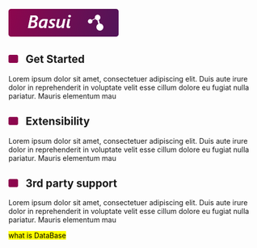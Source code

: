 
![This is an image](https://github.com/BasycOpenSource/Basui/blob/main/README-Files/BasuiLogo.png)


[![](https://github.com/BasycOpenSource/Basui/blob/main/README-Files/HeadingLeft.png)](#) Get Started
----
Lorem ipsum dolor sit amet, consectetuer adipiscing elit. Duis aute irure dolor in reprehenderit in voluptate velit esse cillum dolore eu fugiat nulla pariatur. Mauris elementum mau

[![](https://github.com/BasycOpenSource/Basui/blob/main/README-Files/HeadingLeft.png)](#) Extensibility
----
Lorem ipsum dolor sit amet, consectetuer adipiscing elit. Duis aute irure dolor in reprehenderit in voluptate velit esse cillum dolore eu fugiat nulla pariatur. Mauris elementum mau

[![](https://github.com/BasycOpenSource/Basui/blob/main/README-Files/HeadingLeft.png)]() 3rd party support
----
Lorem ipsum dolor sit amet, consectetuer adipiscing elit. Duis aute irure dolor in reprehenderit in voluptate velit esse cillum dolore eu fugiat nulla pariatur. Mauris elementum mau


<mark>what is DataBase</mark>
    

